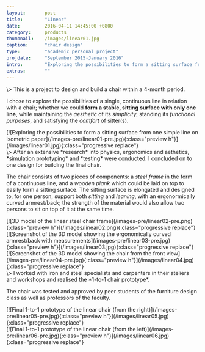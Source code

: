 ```yaml
---
layout:       post
title:        "Linear"
date:         2016-04-11 14:45:00 +0800
category:     products
thumbnail:    /images/linear01.jpg
caption:      "chair design"
type:         "academic personal project"
projdate:     "September 2015-January 2016"
intro:        "Exploring the possibilities to form a sitting surface from one simple line"
extras:       ""
---
```



<div class="entry" markdown="1">
\>  
This is a project to design and build a chair within a 4-month period.

I chose to explore the possibilities of a single, continuous line in relation with a chair; whether we could **form a stable, sitting surface with only one line**, while maintaining the *aesthetic* of its *simplicity*, standing its *functional purposes*, and satisfying the *comfort* of sitter(s).
</div>

<div class="image entry" markdown="1">
[![Exploring the possibilities to form a sitting surface from one simple line on isometric paper](/images-pre/linear01-pre.jpg){:class="preview h"}](/images/linear01.jpg){:class="progressive replace"}
</div>

<div class="entry" markdown="1">
\>  
After an extensive *research* into physics, ergonomics and aethetics, *simulation prototyping* and *testing* were conducted. I concluded on to one design for building the final chair.

The chair consists of two pieces of components: a *steel frame* in the form of a continuous line, and a *wooden plank* which could be laid on top to easily form a sitting surface. The sitting surface is elongated and designed to, for one person, support both *sitting* and *leaning*, with an ergonormically curved armrest/back; the strength of the material would also allow two persons to sit on top of it at the same time.
</div>

<div class="image entry" markdown="1">
[![3D model of the linear steel chair frame](/images-pre/linear02-pre.png){:class="preview h"}](/images/linear02.png){:class="progressive replace"}
</div>

<div class="image entry" markdown="1">
[![Screenshot of the 3D model showing the ergonomically curved armrest/back with measurements](/images-pre/linear03-pre.jpg){:class="preview h"}](/images/linear03.jpg){:class="progressive replace"}
</div>

<div class="image entry" markdown="1">
[![Screenshot of the 3D model showing the chair from the front view](/images-pre/linear04-pre.jpg){:class="preview h"}](/images/linear04.jpg){:class="progressive replace"}
</div>

<div class="entry thin" markdown="1">
\>  
I worked with iron and steel specialists and carpenters in their ateliers and workshops and realised the *1-to-1 chair prototype*.

The chair was tested and approved by peer students of the furniture design class as well as professors of the faculty.
</div>
<div class="image entry" markdown="1">
[![Final 1-to-1 prototype of the linear chair (from the right)](/images-pre/linear05-pre.jpg){:class="preview h"}](/images/linear05.jpg){:class="progressive replace"}
</div>

<div class="image entry" markdown="1">
[![Final 1-to-1 prototype of the linear chair (from the left)](/images-pre/linear06-pre.jpg){:class="preview h"}](/images/linear06.jpg){:class="progressive replace"}
</div>
